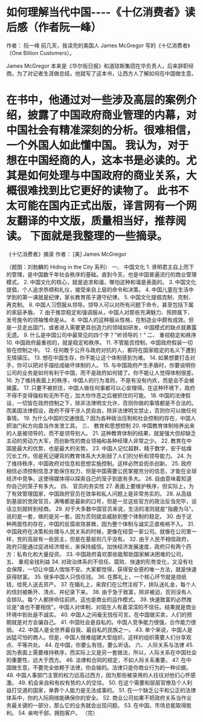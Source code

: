 # 如何理解当代中国----《十亿消费者》读后感（作者阮一峰）
作者： 阮一峰
前几天，我读完的美国人 James McGregor 写的《十亿消费者》（One Billion Customers）。

James McGregor 本来是《华尔街日报》和道琼斯集团在华负责人，后来辞职经商。为了对记者生涯做总结，他就写了这本书，让西方人了解如何在中国做生意。

在书中，他通过对一些涉及高层的案例介绍，披露了中国政府商业管理的内幕，对中国社会有精准深刻的分析。很难相信，一个外国人如此懂中国。
我认为，对于想在中国经商的人，这本书是必读的。尤其是如何处理与中国政府的商业关系，大概很难找到比它更好的读物了。
此书不太可能在国内正式出版，译言网有一个网友翻译的中文版，质量相当好，推荐阅读。
下面就是我整理的一些摘录。
========================================
《十亿消费者》摘录
作者： [美] James McGregor

（题图：刘勃麟的 Hiding in the City 系列）
一、 中国文化
1.
贤明君主自上而下的管理，是中国数千年社会秩序的基础。直到今天，也是中国普遍流行的商业管理模式。
2.
中国文化的核心，就是追求和谐，哪怕这种和谐是表面的。
3.
中国文化提倡，个人追求恭顺和礼仪，接受来自上层的命令和决策。
4.
中国儿童在生活中学到的第一课就是纪律，家长教育孩子遵守纪律。
5.
中国文化提倡克制、克制、再克制。
6.
中国人习惯服从领导。领导人可以对所有问题下命令，甚至包括下属的家庭矛盾。
7.
由于推崇稳定和强调服从，中国人对那些充满魅力、照顾属下、发号施令的领袖惟命是从。
8.
中国人的这种服从性格，在制造业中颇有成效。但是一旦走出国门，或者进入需要更具创造力的领域如研发，中国模式的缺点就暴露无遗。
9.
什么是中国公司中最常见的四个字？"听领导的！"
二、 重视稳定和秩序
10.
中国政府最重视的，就是稳定和秩序。
11.
不管能否控制，中国政府假装一切皆在控制之中。
12.
任何敢于公开与政府对抗的人，都将在国家稳定的名义下遭到无情镇压。
13.
想在中国生存，你不能让这个体制感到为难。
14.
如果想要打击对手，你可以把对手描绘成破坏体制的人。
15.
与中国政府产生矛盾时，你要说明你公司的业务是如何有利于中国，而不是政府如何错了。你不能让人觉得体制很差。
16.
为了维持表面上的秩序，中国人的行为准则，不是有没有内疚，而是会不会被揭露。
17.
只要不被抓住，中国人做任何事都可以心安理得。在这种环境下，政府不得不变得强权和无所不在，加大你作恶之后被抓住的可能。
18.
中国的法律假设，一切皆在政府控制之下，除非法律明文允许，否则你做的事情都是不合法的。而美国法律假设，政府不得干涉人民自由，除非法律明文禁止，否则你可以做任何事情。
19.
为什么中国的交通很乱？因为各种政治压制和社会控制的存在，中国人把油门和方向盘当作发泄工具。
三、 教育和思想控制
20.
中国教育体制培养出来的人是被领导的，而不是领导别人。
21.
这种教育体制的结果，就是强大但却缺乏主动的劳动力大军，而创新性的商业领袖和各种经理人非常之少。
22.
教育在中国是最大的优势，也是最大的劣势。
23.
中国人记忆超群，精于数学，安于枯燥冗长工作。但是死记硬背的教育体系大大削弱了人们的分析和领导能力。
24.
为了维持秩序，中国政府对信息和思想实施控制。这样必然会扼杀创新。
25.
政府相信必须控制信息才能保住权力，但是中国需要公民掌握充分的信息，才能在全球经济中竞争。这使得媒体得以探索自己的笼子到底有多大。
26.
自由意味着知道你自己的笼子有多大。
四、 官员的务实性
27.
表面上要维护秩序，但实际上，为了有效管理国家，中国政府官员在效率和私人问题上是非常务实的。
28.
从高级到基层的党政官员，满嘴都是最新的口号，但是一旦这些官方的政治反刍完毕，谈话立刻就转到经商。
29.
对于大多数中国官员来说，生活的准则就是"指鹿为马"。说的是一套，做的是另一套，因为否则就会威胁到整个体制的稳定。
30.
由于这种两面性的存在，中国的反腐收效甚微，因为整个体制与诚实正直格格不入。
31.
中国政府在决策和处理与人民关系的时候，更像在经营一家公司。就像在公司里一样，党的高层有一些民主，但是在基层则几乎没有。
32.
由于人民不相信政府，政府只能通过促进经济增长，来保持威信。加快经济发展速度，政府只有两个药方：私有化和大量投资。
33.
中国政府喜欢那些能帮助国家解决困难的公司。
五、 重视金钱利益
34.
对政治体系的不信任、腐败、快速的形势变化，又没有社会保障，一切让中国人惴惴不安。大家都觉得，获得安全感的唯一方法，就是快速获得财富。
35.
很多中国人只信任钱。
36.
在葬礼上，一个核心环节就是烧纸钱，给死人送去资产。
37.
在婚礼上，来宾们在公然注视下，排队送礼金，每个人的信封被撕开、清点、并纪录下来。
38.
由于急于致富，除非被迫，否则没有人会排队。每个人都拼命往前挤。这也是商业的运作模式。
39.
快速致富的必然推论是"谁也不要相信"。中国人对体制、对陌生人有着深深的不信任。结果就是商业环境中到处是不诚实。
40.
中国人之间毫无信任可言。在中国做买卖，人们的预期就是对方会骗自己。
41.
中国社会是自私的。中国人竞争能力很强，合作能力很弱。
42.
中国人是全世界最自我、最自私的民族之一。
43.
单个来说，中国人是凶猛可怕的商人。但是，中国人很难组建大型组织，这样的组织需要人们分享观点、平等共处。
44.
在中国，你要么有钱，要么听话。
六、 人际关系与法律
45.
因为表面上需要维持秩序，而实际上又是另一套做法，所以，人际关系在中国社会的重要性，远大于西方。
46.
法律和合同的规定，不如人际关系重要。
47.
在中国做生意，不要完全依赖于法律，你会输的。法律只是你商业行为的一种论据。
48.
中国人事部门主管的权力远高过西方，因为那些被录用的人往往对他们心怀感激。
49.
机会来自和有权有势的人的交往。
50.
在这个需要和层层官僚及个人利益打交道的国家，单靠个人能力是无法成事的。
51.
在一个缺乏公平和公正的法律体系中，你的人际网络能确保你的安全。
52.
商业公司如果不把政府关系当作业务最关键的一部分，那么它的业务就会出现问题。
53.
在中国，市场总能取得胜利。
54.
亲吻干部，拥抱客户。
（完）